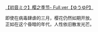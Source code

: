 [【初音ミク】樱之季节- Full.ver【ゆうゆP】](https://www.bilibili.com/video/BV1sx411c79E)

即使在病毒肆虐的三月，樱花仍然如期开放。  
正如在这个昏暗的年代，人性依旧散发光芒。